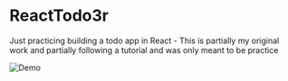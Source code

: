# ReactTodo3r
Just practicing building a todo app in React - This is partially my original work and partially following a tutorial and was only meant to be practice 

![Demo](https://i.imgur.com/MzM8BIQ.gif)

